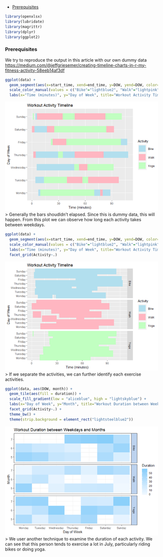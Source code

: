 
  - [Prerequisites](#prerequisites)

``` r
library(openxlsx)
library(lubridate)
library(magrittr)
library(dplyr)
library(ggplot2)
```

### Prerequisites

We try to reproduce the output in this article with our own dummy data
<https://medium.com/@jeffgriesemer/creating-timeline-charts-in-r-my-fitness-activity-58eeb14af3df>

``` r
ggplot(data) +
  geom_segment(aes(x=start_time, xend=end_time, y=DOW, yend=DOW, color=Activity), size=10) +
  scale_color_manual(values = c("Bike"="lightblue2", "Walk"="lightpink", "Yoga"="darkseagreen1")) +
  labs(x="Time (minutes)", y="Day of Week", title="Workout Activity Timeline") 
```

![](plots/plot1-1.png)<!-- --> \> Generally the bars shoudldn’t elapsed.
Since this is dummy data, this will happen. From this plot we can
observe how long each activity takes between weekdays.

``` r
ggplot(data) +
  geom_segment(aes(x=start_time, xend=end_time, y=DOW, yend=DOW, color=Activity), size=10) +
  scale_color_manual(values = c("Bike"="lightblue2", "Walk"="lightpink", "Yoga"="darkseagreen1")) +
  labs(x="Time (minutes)", y="Day of Week", title="Workout Activity Timeline") +
  facet_grid(Activity~.)
```

![](plots/plo2-1.png)<!-- --> \> If we separate the activities, we can
further identify each exercise activities.

``` r
ggplot(data, aes(DOW, month)) + 
  geom_tile(aes(fill = duration)) + 
  scale_fill_gradient(low = "aliceblue", high = "lightskyblue") +
  labs(x="Day of Week", y="Month", title="Workout Duration between Weekdays and Months", fill="Duration") +
  facet_grid(Activity~.) +
  theme_bw() +
  theme(strip.background = element_rect("lightsteelblue2")) 
```

![](plots/plot3-1.png)<!-- --> \> We user another technique to examine
the duration of each activity. We can see that this person tends to
exercise a lot in July, particularly riding bikes or doing yoga.
